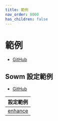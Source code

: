 ```yaml
---
title: 範例
nav_order: 8000
has_children: false
---
```


# 範例

* [GitHub](https://github.com/samwhelp/note-about-sowm/tree/gh-pages/_demo)

## Sowm 設定範例

* [GitHub](https://github.com/samwhelp/note-about-sowm/tree/gh-pages/_demo/config/sowm-config)


| 設定範例 |
| --- |
| [enhance](https://github.com/samwhelp/note-about-sowm/tree/gh-pages/_demo/config/sowm-config/enhance) |
